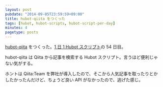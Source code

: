 ```yaml
---
layout: post
pubdate: "2014-09-05T23:59:59+09:00"
title: hubot-qiita をつくった
tags: [hubot, hubot-scripts, hubot-script-per-day]
minutes: 4
pagetype: posts
---
```

[hubot-qiita][gh:bouzuya/hubot-qiita] をつくった。[1 日 1 Hubot スクリプト][hubot-script-per-day]の 54 日目。

hubot-qiita は Qiita から記事を検索する Hubot スクリプト。言うほど便利じゃない気がする。

ホントは Qiita:Team を弊社が導入したので、そこから人気記事を取ったりとかしたかったんだけど、ちょうど良い API がなかったので、逃げた感じ。

[gh:bouzuya/hubot-qiita]: https://github.com/bouzuya/hubot-qiita
[hubot-script-per-day]: http://blog.bouzuya.net/posts?tags=hubot-script-per-day
